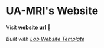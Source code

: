 
# UA-MRI's Website

Visit **[website url](#)** 🚀

_Built with [Lab Website Template](https://greene-lab.gitbook.io/lab-website-template-docs)_
